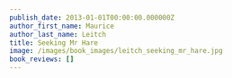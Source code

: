 ```yaml
---
publish_date: 2013-01-01T00:00:00.000000Z
author_first_name: Maurice
author_last_name: Leitch
title: Seeking Mr Hare
image: /images/book_images/leitch_seeking_mr_hare.jpg
book_reviews: []
---
```

